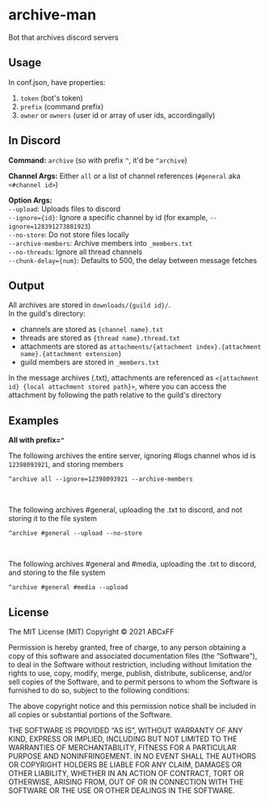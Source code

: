 # archive-man
Bot that archives discord servers

## Usage

In conf.json, have properties:
  1. `token` (bot's token)
  2. `prefix` (command prefix)
  3. `owner` or `owners` (user id or array of user ids, accordingally)

## In Discord 

**Command:** `archive` (so with prefix `^`, it'd be `^archive`)

**Channel Args:** Either `all` or a list of channel references (`#general` aka `<#channel id>`)

**Option Args:**  
`--upload`: Uploads files to discord  
`--ignore={id}`: Ignore a specific channel by id (for example, `--ignore=128391273881923`)  
`--no-store`: Do not store files locally  
`--archive-members`: Archive members into `_members.txt`  
`--no-threads`: Ignore all thread channels  
`--chunk-delay={num}`: Defaults to 500, the delay between message fetches  

## Output

All archives are stored in `downloads/{guild id}/`.  
In the guild's directory:  
 - channels are stored as `{channel name}.txt`
 - threads are stored as `{thread name}.thread.txt`
 - attachments are stored as `attachments/{attachment index}.{attachment name}.{attachment extension}`
 - guild members are stored in `_members.txt`

In the message archives (.txt), attachments are referenced as `<{attachment id} {local attachment stored path}>`, where you can access the attachment by following the path relative to the guild's directory

## Examples

**All with prefix=`^`**

The following archives the entire server, ignoring #logs channel whos id is `12398093921`, and storing members
```
^archive all --ignore=12398093921 --archive-members
```
<br>

The following archives #general, uploading the .txt to discord, and not storing it to the file system
```
^archive #general --upload --no-store
```
<br>

The following archives #general and #media, uploading the .txt to discord, and storing to the file system
```
^archive #general #media --upload
```

## License

The MIT License (MIT)
Copyright © 2021 ABCxFF

Permission is hereby granted, free of charge, to any person obtaining a copy of this software and associated documentation files (the “Software”), to deal in the Software without restriction, including without limitation the rights to use, copy, modify, merge, publish, distribute, sublicense, and/or sell copies of the Software, and to permit persons to whom the Software is furnished to do so, subject to the following conditions:

The above copyright notice and this permission notice shall be included in all copies or substantial portions of the Software.

THE SOFTWARE IS PROVIDED “AS IS”, WITHOUT WARRANTY OF ANY KIND, EXPRESS OR IMPLIED, INCLUDING BUT NOT LIMITED TO THE WARRANTIES OF MERCHANTABILITY, FITNESS FOR A PARTICULAR PURPOSE AND NONINFRINGEMENT. IN NO EVENT SHALL THE AUTHORS OR COPYRIGHT HOLDERS BE LIABLE FOR ANY CLAIM, DAMAGES OR OTHER LIABILITY, WHETHER IN AN ACTION OF CONTRACT, TORT OR OTHERWISE, ARISING FROM, OUT OF OR IN CONNECTION WITH THE SOFTWARE OR THE USE OR OTHER DEALINGS IN THE SOFTWARE.
